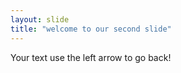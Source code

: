 ```yaml
---
layout: slide
title: "welcome to our second slide"
---
```

Your text
use the left arrow to go back!

